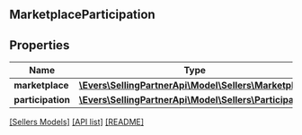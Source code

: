 ## MarketplaceParticipation

## Properties

Name | Type | Description | Notes
------------ | ------------- | ------------- | -------------
**marketplace** | [**\Evers\SellingPartnerApi\Model\Sellers\Marketplace**](Marketplace.md) |  |
**participation** | [**\Evers\SellingPartnerApi\Model\Sellers\Participation**](Participation.md) |  |

[[Sellers Models]](../) [[API list]](../../Api) [[README]](../../../README.md)

